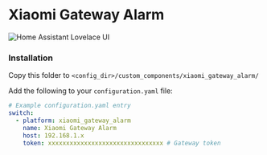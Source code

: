 # Xiaomi Gateway Alarm
<img src="https://github.com/hekm77/homeassistant-config/blob/master/screenshots/switch_xiaomi_gateway_alarm.png" alt="Home Assistant Lovelace UI" 
/>
### Installation

Copy this folder to `<config_dir>/custom_components/xiaomi_gateway_alarm/`

Add the following to your `configuration.yaml` file:

```yaml
# Example configuration.yaml entry
switch:
  - platform: xiaomi_gateway_alarm
    name: Xiaomi Gateway Alarm
    host: 192.168.1.x
    token: xxxxxxxxxxxxxxxxxxxxxxxxxxxxxxxx # Gateway token
```
